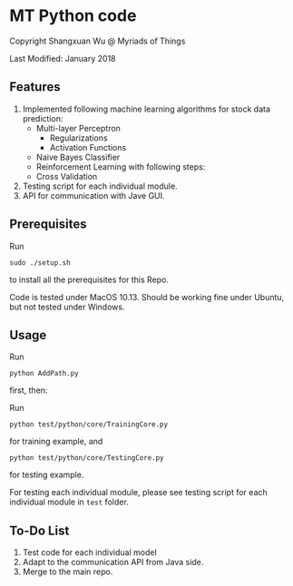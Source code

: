 # MT Python code 
Copyright Shangxuan Wu @ Myriads of Things

Last Modified: January 2018


## Features
1. Implemented following machine learning algorithms for stock data prediction:
    - Multi-layer Perceptron
        - Regularizations
        - Activation Functions
    - Naive Bayes Classifier
    - Reinforcement Learning
    with following steps:
    - Cross Validation
2. Testing script for each individual module.
3. API for communication with Jave GUI.

## Prerequisites
Run
```
sudo ./setup.sh
```
to install all the prerequisites for this Repo.


Code is tested under MacOS 10.13. Should be working fine under Ubuntu, but not tested under Windows.

## Usage
Run
```
python AddPath.py
```
first, then:

Run 
```
python test/python/core/TrainingCore.py
```
for training example, and
```
python test/python/core/TestingCore.py
```
for testing example.


For testing each individual module, please see testing script for each individual module in `test` folder.


## To-Do List
1. Test code for each individual model
2. Adapt to the communication API from Java side.
3. Merge to the main repo.